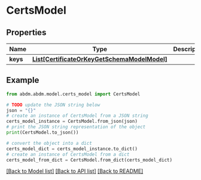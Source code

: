 # CertsModel


## Properties

Name | Type | Description | Notes
------------ | ------------- | ------------- | -------------
**keys** | [**List[CertificateOrKeyGetSchemaModelModel]**](CertificateOrKeyGetSchemaModel.md) |  | [optional] 

## Example

```python
from abdm.abdm.model.certs_model import CertsModel

# TODO update the JSON string below
json = "{}"
# create an instance of CertsModel from a JSON string
certs_model_instance = CertsModel.from_json(json)
# print the JSON string representation of the object
print(CertsModel.to_json())

# convert the object into a dict
certs_model_dict = certs_model_instance.to_dict()
# create an instance of CertsModel from a dict
certs_model_from_dict = CertsModel.from_dict(certs_model_dict)
```
[[Back to Model list]](../README.md#documentation-for-models) [[Back to API list]](../README.md#documentation-for-api-endpoints) [[Back to README]](../README.md)


